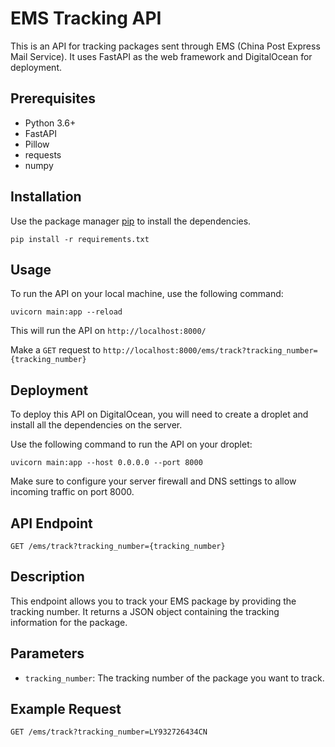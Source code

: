 EMS Tracking API
================

This is an API for tracking packages sent through EMS (China Post Express Mail Service). It uses FastAPI as the web framework and DigitalOcean for deployment.

Prerequisites
-------------

-   Python 3.6+
-   FastAPI
-   Pillow
-   requests
-   numpy


Installation
------------

Use the package manager [pip](https://pip.pypa.io/en/stable/) to install the dependencies.


`pip install -r requirements.txt`

Usage
-----

To run the API on your local machine, use the following command:


`uvicorn main:app --reload`

This will run the API on `http://localhost:8000/`

Make a `GET` request to `http://localhost:8000/ems/track?tracking_number={tracking_number}`

Deployment
----------

To deploy this API on DigitalOcean, you will need to create a droplet and install all the dependencies on the server.

Use the following command to run the API on your droplet:


`uvicorn main:app --host 0.0.0.0 --port 8000`

Make sure to configure your server firewall and DNS settings to allow incoming traffic on port 8000.

API Endpoint
--------

`GET /ems/track?tracking_number={tracking_number}`

Description
-----------

This endpoint allows you to track your EMS package by providing the tracking number. It returns a JSON object containing the tracking information for the package.

Parameters
----------

-   `tracking_number`: The tracking number of the package you want to track.

Example Request
---------------

`GET /ems/track?tracking_number=LY932726434CN`